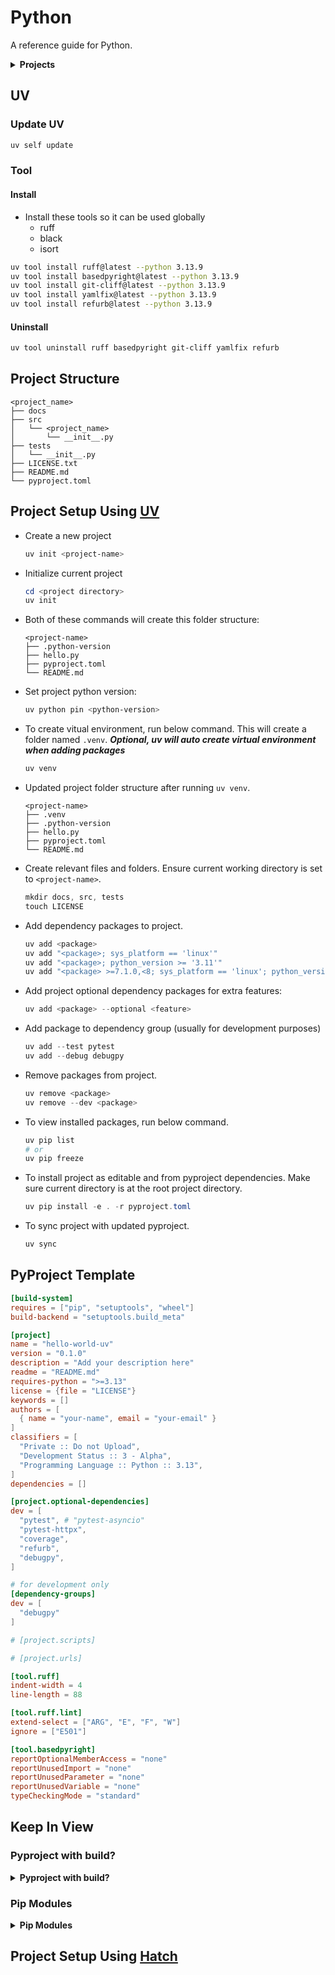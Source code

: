 # Python

A reference guide for Python.

<details>

  <summary><strong>Projects</strong></summary>

| Num | Name                            | Branch                        | Summary                                                                                                                  | Status |
| --: | :------------------------------ | :---------------------------- | :----------------------------------------------------------------------------------------------------------------------- | :----- |
|   0 | Hello World UV                  | 0000-hello-world-uv           |                                                                                                                          | WIP    |
|   1 | OpenCV Video Splitter           | 0001-openv-video-splitter     | Use OpenCV to read video data, detect common patterns between each sections, and split the video into multiple sections. | WIP    |
|   2 | Selenium Tutorial Parser        | 0002-selenium-tutorial-parser | Use selenium to parse tutorial page.                                                                                     | Idea   |
|   3 | Gitlab REST API                 | 0003-gitlab-rest-api          | Use gitlab rest api to beautify information (issues, milestones, etc ...)                                                | WIP    |
|   4 | Debugger Adapter Protocol (DAP) | 0004-DAP                      | Learn how to utilize the Debugger Adapter Protocol (DAP)                                                                 | WIP    |
|   5 | Text To Speech To Bin           | 0005-text-to-speech-to-bin    | Use text to speech to convert text to binary data.                                                                       | WIP    |
|   6 | Pytest Learn                    |                               |                                                                                                                          |        |
|   7 | Excel                           | 0007-excel                    |                                                                                                                          | WIP    |

</details>

## UV

### Update UV

```bash
uv self update
```

### Tool

#### Install

- Install these tools so it can be used globally
  - ruff
  - black
  - isort

```bash
uv tool install ruff@latest --python 3.13.9
uv tool install basedpyright@latest --python 3.13.9
uv tool install git-cliff@latest --python 3.13.9
uv tool install yamlfix@latest --python 3.13.9
uv tool install refurb@latest --python 3.13.9
```

#### Uninstall

```bash
uv tool uninstall ruff basedpyright git-cliff yamlfix refurb
```

## Project Structure

```
<project_name>
├── docs
├── src
│   └── <project_name>
│       └── __init__.py
├── tests
│   └── __init__.py
├── LICENSE.txt
├── README.md
└── pyproject.toml
```

## Project Setup Using [UV](https://github.com/astral-sh/uv)

- Create a new project

  ```powershell
  uv init <project-name>
  ```

- Initialize current project

  ```powershell
  cd <project directory>
  uv init
  ```

- Both of these commands will create this folder structure:

  ```
  <project-name>
  ├── .python-version
  ├── hello.py
  ├── pyproject.toml
  └── README.md
  ```

- Set project python version:

  ```powershell
  uv python pin <python-version>
  ```

- To create vitual environment, run below command. This will create a folder named `.venv`. **_Optional, uv will auto create virtual environment when adding packages_**

  ```powershell
  uv venv
  ```

- Updated project folder structure after running `uv venv`.

  ```
  <project-name>
  ├── .venv
  ├── .python-version
  ├── hello.py
  ├── pyproject.toml
  └── README.md
  ```

- Create relevant files and folders. Ensure current working directory is set to `<project-name>`.

  ```powershell
  mkdir docs, src, tests
  touch LICENSE
  ```

- Add dependency packages to project.

  ```powershell
  uv add <package>
  uv add "<package>; sys_platform == 'linux'"
  uv add "<package>; python_version >= '3.11'"
  uv add "<package> >=7.1.0,<8; sys_platform == 'linux'; python_version < '3.10'"
  ```

- Add project optional dependency packages for extra features:

  ```powershell
  uv add <package> --optional <feature>
  ```

- Add package to dependency group (usually for development purposes)

  ```powershell
  uv add --test pytest
  uv add --debug debugpy
  ```

- Remove packages from project.

  ```powershell
  uv remove <package>
  uv remove --dev <package>
  ```

- To view installed packages, run below command.

  ```powershell
  uv pip list
  # or
  uv pip freeze
  ```

- To install project as editable and from pyproject dependencies. Make sure current directory is at the root project directory.

  ```powershell
  uv pip install -e . -r pyproject.toml
  ```

- To sync project with updated pyproject.

  ```powershell
  uv sync
  ```

## PyProject Template

```toml
[build-system]
requires = ["pip", "setuptools", "wheel"]
build-backend = "setuptools.build_meta"

[project]
name = "hello-world-uv"
version = "0.1.0"
description = "Add your description here"
readme = "README.md"
requires-python = ">=3.13"
license = {file = "LICENSE"}
keywords = []
authors = [
  { name = "your-name", email = "your-email" }
]
classifiers = [
  "Private :: Do not Upload",
  "Development Status :: 3 - Alpha",
  "Programming Language :: Python :: 3.13",
]
dependencies = []

[project.optional-dependencies]
dev = [
  "pytest", # "pytest-asyncio"
  "pytest-httpx",
  "coverage",
  "refurb",
  "debugpy",
]

# for development only
[dependency-groups]
dev = [
  "debugpy"
]

# [project.scripts]

# [project.urls]

[tool.ruff]
indent-width = 4
line-length = 88

[tool.ruff.lint]
extend-select = ["ARG", "E", "F", "W"]
ignore = ["E501"]

[tool.basedpyright]
reportOptionalMemberAccess = "none"
reportUnusedImport = "none"
reportUnusedParameter = "none"
reportUnusedVariable = "none"
typeCheckingMode = "standard"
```

## Keep In View

### Pyproject with build?

<details>

  <summary><strong>Pyproject with build?</strong></summary>

  ```toml
  [build-system]
  requires = ["pip", "setuptools", "wheel"]
  build-backend = "setuptools.build_meta"

  [project]
  name = "hello-world-uv"
  version = "0.1.0"
  description = "Add your description here"
  readme = "README.md"
  requires-python = ">=3.13"
  license = {file = "LICENSE"}
  keywords = []
  authors = [
    { name = "your-name", email = "your-email" }
  ]
  classifiers = [
    "Private :: Do not Upload",
    "Development Status :: 3 - Alpha",
    "Programming Language :: Python :: 3.13",
  ]
  dependencies = []

  [project.optional-dependencies]
  dev = [
    "pytest", # "pytest-asyncio"
    "pytest-httpx",
    "coverage",
    "refurb",
    "debugpy",
  ]

  # [project.scripts]

  # [project.urls]

  [tool.ruff]
  indent-width = 4
  line-length = 88

  [tool.ruff.lint]
  extend-select = ["ARG", "E", "F", "W"]
  ignore = ["E501"]

  [tool.basedpyright]
  reportOptionalMemberAccess = "none"
  reportUnusedImport = "none"
  reportUnusedParameter = "none"
  reportUnusedVariable = "none"
  typeCheckingMode = "standard"
```
  
</details>

### Pip Modules

<details>

  <summary><strong>Pip Modules</strong></summary>
  - Update `pip`, `setuptools` and `wheel` to the latest versions:

  ```powershell
  python -m pip install --upgrade pip setuptools wheel
  ```

</details>

## Project Setup Using [Hatch](https://github.com/pypa/hatch)
